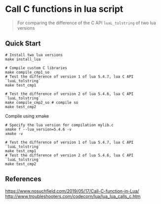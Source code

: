 # Call C functions in lua script

> For comparing the difference of the C API `luaL_tolstring` of two lua versions

## Quick Start

```shell
# Install two lua versions
make install_lua

# Compile custom C libraries
make compile_cmp1_so
# Test the difference of version 1 of lua 5.4.7, lua C API `luaL_tolstring`
make test_cmp1

# Test the difference of version 2 of lua 5.4.6, lua C API `luaL_tolstring`
make compile_cmp2_so # compile so
make test_cmp2
```

Compile using xmake

```shell
# Specify the lua version for compilation mylib.c
xmake f --lua_version=5.4.6 -v
xmake -v

# Test the difference of version 1 of lua 5.4.7, lua C API `luaL_tolstring`
make test_cmp1
# Test the difference of version 2 of lua 5.4.6, lua C API `luaL_tolstring`
make test_cmp2
```

## References

https://www.nosuchfield.com/2019/05/17/Call-C-function-in-Lua/
http://www.troubleshooters.com/codecorn/lua/lua_lua_calls_c.htm 